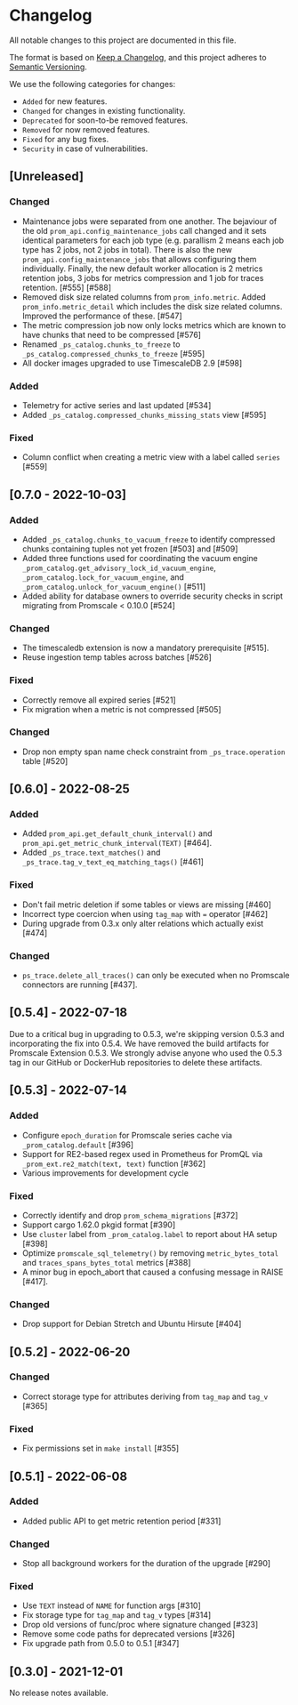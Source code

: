 # Changelog
All notable changes to this project are documented in this file.

The format is based on [Keep a Changelog](https://keepachangelog.com/en/1.0.0/),
and this project adheres to [Semantic Versioning](https://semver.org/spec/v2.0.0.html).

We use the following categories for changes:
- `Added` for new features.
- `Changed` for changes in existing functionality.
- `Deprecated` for soon-to-be removed features.
- `Removed` for now removed features.
- `Fixed` for any bug fixes.
- `Security` in case of vulnerabilities.

## [Unreleased]

### Changed

- Maintenance jobs were separated from one another. The bejaviour of the old 
  `prom_api.config_maintenance_jobs` call changed and it sets identical parameters
  for each job type (e.g. parallism 2 means each job type has 2 jobs, not 2 jobs in total).
  There is also the new `prom_api.config_maintenance_jobs` that allows configuring
  them individually. Finally, the new default worker allocation is 2 metrics retention
  jobs, 3 jobs for metrics compression and 1 job for traces retention. [#555] [#588]
- Removed disk size related columns from `prom_info.metric`. 
  Added `prom_info.metric_detail` which includes the disk size related columns. 
  Improved the performance of these. [#547]
- The metric compression job now only locks metrics which are known to have chunks
  that need to be compressed [#576]
- Renamed `_ps_catalog.chunks_to_freeze` to `_ps_catalog.compressed_chunks_to_freeze` [#595]
- All docker images upgraded to use TimescaleDB 2.9 [#598]

### Added
- Telemetry for active series and last updated [#534]
- Added `_ps_catalog.compressed_chunks_missing_stats` view [#595]

### Fixed
- Column conflict when creating a metric view with a label called `series`
  [#559]

## [0.7.0 - 2022-10-03]

### Added

- Added `_ps_catalog.chunks_to_vacuum_freeze` to identify compressed chunks
  containing tuples not yet frozen [#503] and [#509]
- Added three functions used for coordinating the vacuum engine
  `_prom_catalog.get_advisory_lock_id_vacuum_engine`,
  `_prom_catalog.lock_for_vacuum_engine`, and
  `_prom_catalog.unlock_for_vacuum_engine()` [#511]
- Added ability for database owners to override security checks in script migrating from Promscale < 0.10.0 [#524]

### Changed

- The timescaledb extension is now a mandatory prerequisite [#515].
- Reuse ingestion temp tables across batches [#526]

### Fixed

- Correctly remove all expired series [#521]
- Fix migration when a metric is not compressed [#505]

### Changed

- Drop non empty span name check constraint from `_ps_trace.operation` table [#520]

## [0.6.0] - 2022-08-25

### Added

- Added `prom_api.get_default_chunk_interval()` and `prom_api.get_metric_chunk_interval(TEXT)` [#464].
- Added `_ps_trace.text_matches()` and `_ps_trace.tag_v_text_eq_matching_tags()` [#461]

### Fixed

- Don't fail metric deletion if some tables or views are missing [#460]
- Incorrect type coercion when using `tag_map` with `=` operator [#462]
- During upgrade from 0.3.x only alter relations which actually exist [#474]

### Changed

- `ps_trace.delete_all_traces()` can only be executed when no Promscale connectors are running [#437].

## [0.5.4] - 2022-07-18

Due to a critical bug in upgrading to 0.5.3, we're skipping version 0.5.3 and
incorporating the fix into 0.5.4. We have removed the build artifacts for
Promscale Extension 0.5.3. We strongly advise anyone who used the 0.5.3 tag in
our GitHub or DockerHub repositories to delete these artifacts.

## [0.5.3] - 2022-07-14

### Added

- Configure `epoch_duration` for Promscale series cache via `_prom_catalog.default` [#396]
- Support for RE2-based regex used in Prometheus for PromQL via `_prom_ext.re2_match(text, text)` function [#362]
- Various improvements for development cycle

### Fixed

- Correctly identify and drop `prom_schema_migrations` [#372]
- Support cargo 1.62.0 pkgid format [#390]
- Use `cluster` label from `_prom_catalog.label` to report about HA setup [#398]
- Optimize `promscale_sql_telemetry()` by removing `metric_bytes_total` and `traces_spans_bytes_total` metrics [#388]
- A minor bug in epoch_abort that caused a confusing message in RAISE [#417].

### Changed

- Drop support for Debian Stretch and Ubuntu Hirsute [#404]

## [0.5.2] - 2022-06-20

### Changed

- Correct storage type for attributes deriving from `tag_map` and `tag_v` [#365]

### Fixed

- Fix permissions set in `make install` [#355]

## [0.5.1] - 2022-06-08

### Added

- Added public API to get metric retention period [#331]

### Changed

- Stop all background workers for the duration of the upgrade [#290]

### Fixed

- Use `TEXT` instead of `NAME` for function args [#310]
- Fix storage type for `tag_map` and `tag_v` types [#314]
- Drop old versions of func/proc where signature changed [#323]
- Remove some code paths for deprecated versions [#326]
- Fix upgrade path from 0.5.0 to 0.5.1 [#347]

## [0.3.0] - 2021-12-01

No release notes available.
